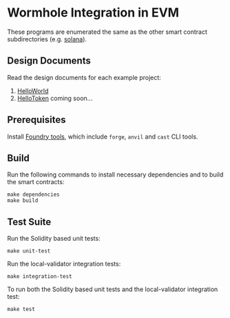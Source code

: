 # Wormhole Integration in EVM

These programs are enumerated the same as the other smart contract
subdirectories (e.g. [solana](../solana)).

## Design Documents

Read the design documents for each example project:

1. [HelloWorld](../docs/01_hello_world.md)
2. [HelloToken](../docs/02_hello_token.md) coming soon...

## Prerequisites

Install [Foundry tools](https://book.getfoundry.sh/getting-started/installation), which include `forge`, `anvil` and `cast` CLI tools.

## Build

Run the following commands to install necessary dependencies and to build the smart contracts:

```
make dependencies
make build
```

## Test Suite

Run the Solidity based unit tests:

```
make unit-test
```

Run the local-validator integration tests:

```
make integration-test
```

To run both the Solidity based unit tests and the local-validator integration test:

```
make test
```
